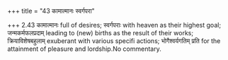 +++
title = "43 कामात्मानः स्वर्गपरा"

+++
2.43 कामात्मानः full of desires; स्वर्गपराः with heaven as their highest
goal; जन्मकर्मफलप्रदाम् leading to (new) births as the result of their
works; क्रियाविशेषबहुलाम् exuberant with various specifi actions;
भोगैश्वर्यगतिम् प्रति for the attainment of pleasure and lordship.No
commentary.
